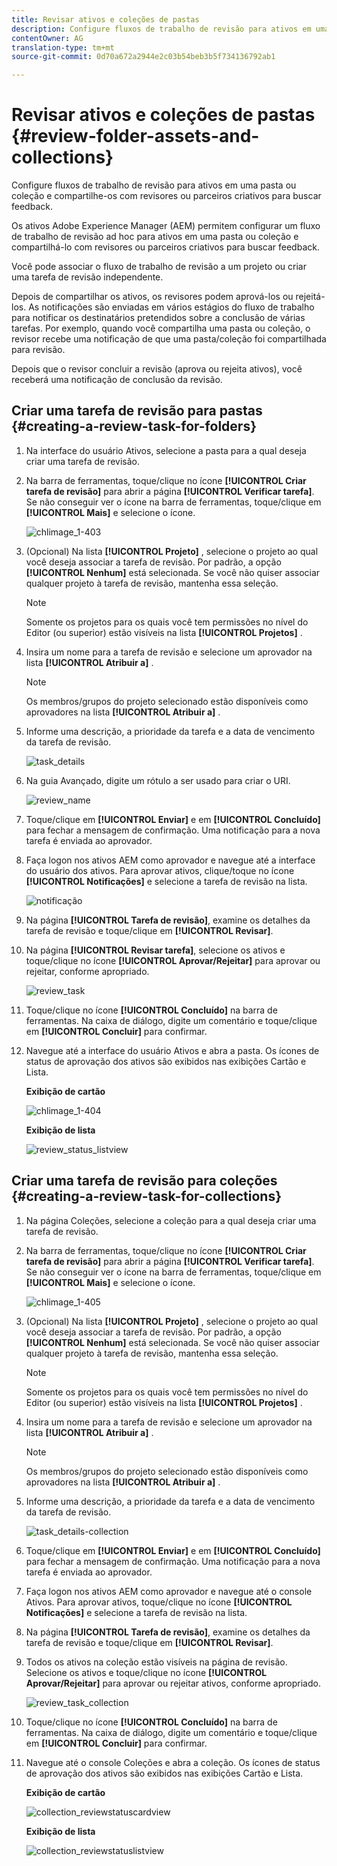 ```yaml
---
title: Revisar ativos e coleções de pastas
description: Configure fluxos de trabalho de revisão para ativos em uma pasta ou coleção e compartilhe-os com revisores ou parceiros criativos para buscar feedback.
contentOwner: AG
translation-type: tm+mt
source-git-commit: 0d70a672a2944e2c03b54beb3b5f734136792ab1

---
```



# Revisar ativos e coleções de pastas {#review-folder-assets-and-collections}

Configure fluxos de trabalho de revisão para ativos em uma pasta ou coleção e compartilhe-os com revisores ou parceiros criativos para buscar feedback.

Os ativos Adobe Experience Manager (AEM) permitem configurar um fluxo de trabalho de revisão ad hoc para ativos em uma pasta ou coleção e compartilhá-lo com revisores ou parceiros criativos para buscar feedback.

Você pode associar o fluxo de trabalho de revisão a um projeto ou criar uma tarefa de revisão independente.

Depois de compartilhar os ativos, os revisores podem aprová-los ou rejeitá-los. As notificações são enviadas em vários estágios do fluxo de trabalho para notificar os destinatários pretendidos sobre a conclusão de várias tarefas. Por exemplo, quando você compartilha uma pasta ou coleção, o revisor recebe uma notificação de que uma pasta/coleção foi compartilhada para revisão.

Depois que o revisor concluir a revisão (aprova ou rejeita ativos), você receberá uma notificação de conclusão da revisão.

## Criar uma tarefa de revisão para pastas {#creating-a-review-task-for-folders}

1. Na interface do usuário Ativos, selecione a pasta para a qual deseja criar uma tarefa de revisão.
1. Na barra de ferramentas, toque/clique no ícone **[!UICONTROL Criar tarefa de revisão]** para abrir a página **[!UICONTROL Verificar tarefa]**. Se não conseguir ver o ícone na barra de ferramentas, toque/clique em **[!UICONTROL Mais]** e selecione o ícone.

   ![chlimage_1-403](assets/chlimage_1-403.png)

1. (Opcional) Na lista **[!UICONTROL Projeto]** , selecione o projeto ao qual você deseja associar a tarefa de revisão. Por padrão, a opção **[!UICONTROL Nenhum]** está selecionada. Se você não quiser associar qualquer projeto à tarefa de revisão, mantenha essa seleção.

   >[!NOTE]
   >
   >Somente os projetos para os quais você tem permissões no nível do Editor (ou superior) estão visíveis na lista **[!UICONTROL Projetos]** .

1. Insira um nome para a tarefa de revisão e selecione um aprovador na lista **[!UICONTROL Atribuir a]** .

   >[!NOTE]
   >
   >Os membros/grupos do projeto selecionado estão disponíveis como aprovadores na lista **[!UICONTROL Atribuir a]** .

1. Informe uma descrição, a prioridade da tarefa e a data de vencimento da tarefa de revisão.

   ![task_details](assets/task_details.png)

1. Na guia Avançado, digite um rótulo a ser usado para criar o URI.

   ![review_name](assets/review_name.png)

1. Toque/clique em **[!UICONTROL Enviar]** e em **[!UICONTROL Concluído]** para fechar a mensagem de confirmação. Uma notificação para a nova tarefa é enviada ao aprovador.
1. Faça logon nos ativos AEM como aprovador e navegue até a interface do usuário dos ativos. Para aprovar ativos, clique/toque no ícone **[!UICONTROL Notificações]** e selecione a tarefa de revisão na lista.

   ![notificação](assets/notification.png)

1. Na página **[!UICONTROL Tarefa de revisão]**, examine os detalhes da tarefa de revisão e toque/clique em **[!UICONTROL Revisar]**.
1. Na página **[!UICONTROL Revisar tarefa]**, selecione os ativos e toque/clique no ícone **[!UICONTROL Aprovar/Rejeitar]** para aprovar ou rejeitar, conforme apropriado.

   ![review_task](assets/review_task.png)

1. Toque/clique no ícone **[!UICONTROL Concluído]** na barra de ferramentas. Na caixa de diálogo, digite um comentário e toque/clique em **[!UICONTROL Concluir]** para confirmar.
1. Navegue até a interface do usuário Ativos e abra a pasta. Os ícones de status de aprovação dos ativos são exibidos nas exibições Cartão e Lista.

   **Exibição de cartão**

   ![chlimage_1-404](assets/chlimage_1-404.png)

   **Exibição de lista**

   ![review_status_listview](assets/review_status_listview.png)

## Criar uma tarefa de revisão para coleções {#creating-a-review-task-for-collections}

1. Na página Coleções, selecione a coleção para a qual deseja criar uma tarefa de revisão.
1. Na barra de ferramentas, toque/clique no ícone **[!UICONTROL Criar tarefa de revisão]** para abrir a página **[!UICONTROL Verificar tarefa]**. Se não conseguir ver o ícone na barra de ferramentas, toque/clique em **[!UICONTROL Mais]** e selecione o ícone.

   ![chlimage_1-405](assets/chlimage_1-405.png)

1. (Opcional) Na lista **[!UICONTROL Projeto]** , selecione o projeto ao qual você deseja associar a tarefa de revisão. Por padrão, a opção **[!UICONTROL Nenhum]** está selecionada. Se você não quiser associar qualquer projeto à tarefa de revisão, mantenha essa seleção.

   >[!NOTE]
   >
   >Somente os projetos para os quais você tem permissões no nível do Editor (ou superior) estão visíveis na lista **[!UICONTROL Projetos]** .

1. Insira um nome para a tarefa de revisão e selecione um aprovador na lista **[!UICONTROL Atribuir a]** .

   >[!NOTE]
   >
   >Os membros/grupos do projeto selecionado estão disponíveis como aprovadores na lista **[!UICONTROL Atribuir a]** .

1. Informe uma descrição, a prioridade da tarefa e a data de vencimento da tarefa de revisão.

   ![task_details-collection](assets/task_details-collection.png)

1. Toque/clique em **[!UICONTROL Enviar]** e em **[!UICONTROL Concluído]** para fechar a mensagem de confirmação. Uma notificação para a nova tarefa é enviada ao aprovador.
1. Faça logon nos ativos AEM como aprovador e navegue até o console Ativos. Para aprovar ativos, toque/clique no ícone **[!UICONTROL Notificações]** e selecione a tarefa de revisão na lista.
1. Na página **[!UICONTROL Tarefa de revisão]**, examine os detalhes da tarefa de revisão e toque/clique em **[!UICONTROL Revisar]**.
1. Todos os ativos na coleção estão visíveis na página de revisão. Selecione os ativos e toque/clique no ícone **[!UICONTROL Aprovar/Rejeitar]** para aprovar ou rejeitar ativos, conforme apropriado.

   ![review_task_collection](assets/review_task_collection.png)

1. Toque/clique no ícone **[!UICONTROL Concluído]** na barra de ferramentas. Na caixa de diálogo, digite um comentário e toque/clique em **[!UICONTROL Concluir]** para confirmar.
1. Navegue até o console Coleções e abra a coleção. Os ícones de status de aprovação dos ativos são exibidos nas exibições Cartão e Lista.

   **Exibição de cartão**

   ![collection_reviewstatuscardview](assets/collection_reviewstatuscardview.png)

   **Exibição de lista**

   ![collection_reviewstatuslistview](assets/collection_reviewstatuslistview.png)

